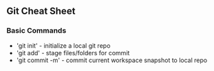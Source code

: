 ## Git Cheat Sheet

### Basic Commands ###
* 'git init' - initialize a local git repo
* 'git add' - stage files/folders for commit
* 'git commit -m' - commit current workspace snapshot to local repo 
